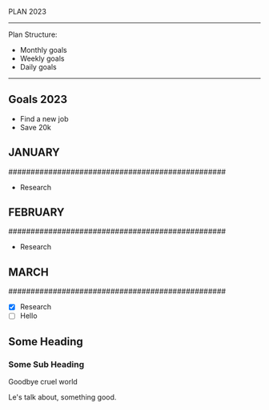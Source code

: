 PLAN 2023

---
Plan Structure:
* Monthly goals
* Weekly goals
* Daily goals
---

## Goals 2023

- Find a new job
- Save 20k

## JANUARY

#################################################

- Research

## FEBRUARY

#################################################

- Research

## MARCH

#################################################

- [x] Research
- [ ] Hello

## Some Heading
### Some Sub Heading
Goodbye cruel world

Le's talk about, something good.
